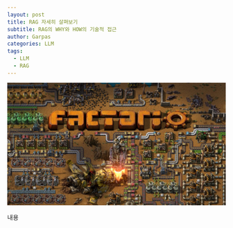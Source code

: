 ```yaml
---
layout: post
title: RAG 자세히 살펴보기
subtitle: RAG의 WHY와 HOW의 기술적 접근
author: Garpas
categories: LLM
tags:
  - LLM
  - RAG
---
```

![Banner](/assets/images/thumbnails/factorio.jpg)

내용